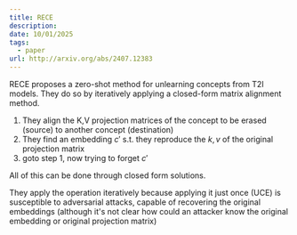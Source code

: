 ```yaml
---
title: RECE
description: 
date: 10/01/2025
tags:
  - paper
url: http://arxiv.org/abs/2407.12383
---
```

RECE proposes a zero-shot method for unlearning concepts from T2I models. They do so by iteratively applying a closed-form matrix alignment method.

1. They align the K,V projection matrices of the concept to be erased (source) to another concept (destination)
2. They find an embedding $c'$ s.t. they reproduce the $k,v$ of the original projection matrix
3. goto step 1, now trying to forget $c'$

All of this can be done through closed form solutions. 

They apply the operation iteratively because applying it just once (UCE) is susceptible to adversarial attacks, capable of recovering the original embeddings (although it's not clear how could an attacker know the original embedding or original projection matrix)


